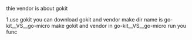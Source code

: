 thie vendor is about gokit

1.use gokit 
	you can download gokit and vendor 
	make dir name is go-kit__VS__go-micro
	make gokit and vendor in go-kit__VS__go-micro
	run you func 